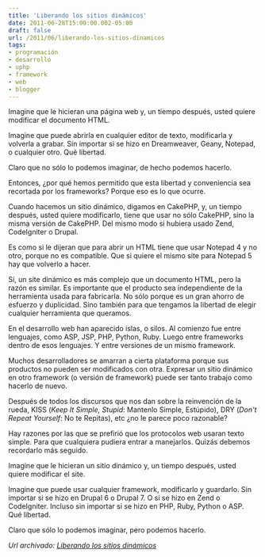 ```yaml
---
title: 'Liberando los sitios dinámicos'
date: 2011-06-28T15:00:00.002-05:00
draft: false
url: /2011/06/liberando-los-sitios-dinamicos
tags: 
- programación
- desarrollo
- uphp
- framework
- web
- blogger
---
```


Imagine que le hicieran una página web y, un tiempo después, usted quiere modificar el documento HTML.  
  
Imagine que puede abrirla en cualquier editor de texto, modificarla y volverla a grabar. Sin importar si se hizo en Dreamweaver, Geany, Notepad, o cualquier otro. Qué libertad.  
  
Claro que no sólo lo podemos imaginar, de hecho podemos hacerlo.  
  
Entonces, ¿por qué hemos permitido que esta libertad y conveniencia sea recortada por los frameworks? Porque eso es lo que ocurre.  
  
Cuando hacemos un sitio dinámico, digamos en CakePHP, y, un tiempo después, usted quiere modificarlo, tiene que usar no sólo CakePHP, sino la misma versión de CakePHP. Del mismo modo si hubiera usado Zend, CodeIgniter o Drupal.  
  
Es como si le dijeran que para abrir un HTML tiene que usar Notepad 4 y no otro, porque no es compatible. Que si quiere el mismo site para Notepad 5 hay que volverlo a hacer.  
  
Sí, un site dinámico es más complejo que un documento HTML, pero la razón es similar. Es importante que el producto sea independiente de la herramienta usada para fabricarla. No sólo porque es un gran ahorro de esfuerzo y duplicidad. Sino también para que tengamos la libertad de elegir cualquier herramienta que queramos.  
  
En el desarrollo web han aparecido islas, o silos. Al comienzo fue entre lenguajes, como ASP, JSP, PHP, Python, Ruby. Luego entre frameworks dentro de esos lenguajes. Y entre versiones de un mismo framework.  
  
Muchos desarrolladores se amarran a cierta plataforma porque sus productos no pueden ser modificados con otra. Expresar un sitio dinámico en otro framework (o versión de framework) puede ser tanto trabajo como hacerlo de nuevo.  
  
Después de todos los discursos que nos dan sobre la reinvención de la rueda, KISS (_Keep It Simple, Stupid_: Mantenlo Simple, Estúpido), DRY (_Don't Repeat Yourself_: No te Repitas), etc ¿no le parece poco razonable?  
  
Hay razones por las que se prefirió que los protocolos web usaran texto simple. Para que cualquiera pudiera entrar a manejarlos. Quizás debemos recordarlo más seguido.  
  
  

Imagine que le hicieran un sitio dinámico y, un tiempo después, usted quiere modificar el site.

  

Imagine que puede usar cualquier framework, modificarlo y guardarlo. Sin importar si se hizo en Drupal 6 o Drupal 7. O si se hizo en Zend o CodeIgniter. Incluso sin importar si se hizo en PHP, Ruby, Python o ASP. Qué libertad.

  

Claro que sólo lo podemos imaginar, pero podemos hacerlo.

_*Url archivado: [Liberando los sitios dinámicos](https://akcdev.blogspot.com/2011/06/liberando-los-sitios-dinamicos.html)*_
